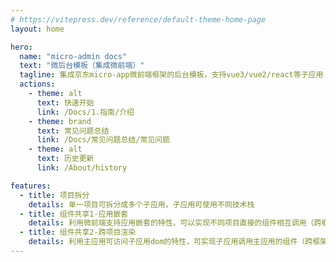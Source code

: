 ```yaml
---
# https://vitepress.dev/reference/default-theme-home-page
layout: home

hero:
  name: "micro-admin docs"
  text: "微后台模板（集成微前端）"
  tagline: 集成京东micro-app微前端框架的后台模板，支持vue3/vue2/react等子应用
  actions:
    - theme: alt
      text: 快速开始
      link: /Docs/1.指南/介绍
    - theme: brand
      text: 常见问题总结
      link: /Docs/常见问题总结/常见问题
    - theme: alt
      text: 历史更新
      link: /About/history

features:
  - title: 项目拆分
    details: 单一项目可拆分成多个子应用，子应用可使用不同技术栈
  - title: 组件共享1-应用嵌套
    details: 利用微前端支持应用嵌套的特性，可以实现不同项目直接的组件相互调用（跨框架组件）
  - title: 组件共享2-跨项目渲染
    details: 利用主应用可访问子应用dom的特性，可实现子应用调用主应用的组件（跨框架组件）
---
```



